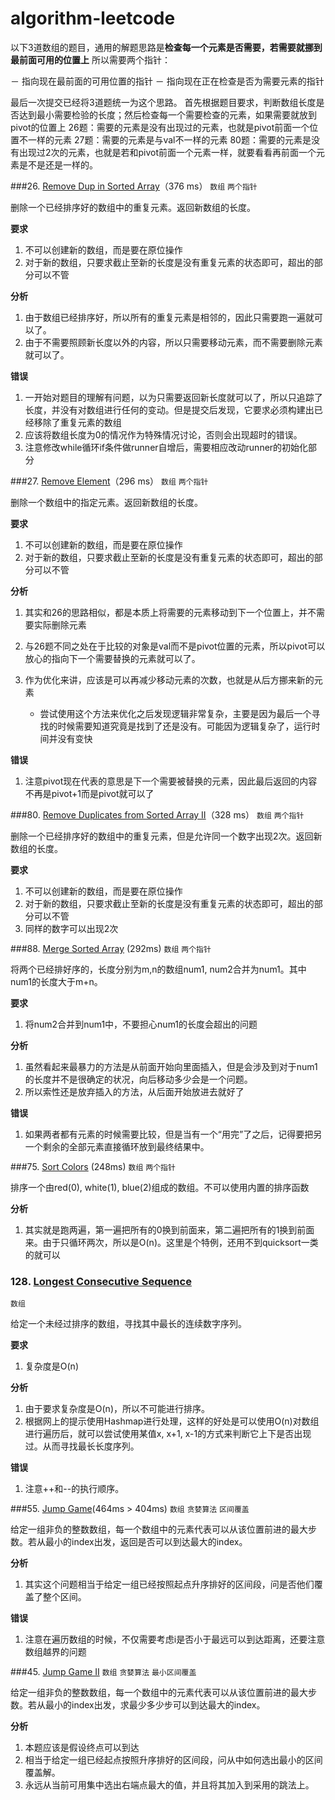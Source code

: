 # algorithm-leetcode

以下3道数组的题目，通用的解题思路是**检查每一个元素是否需要，若需要就挪到最前面可用的位置上**
所以需要两个指针：

－ 指向现在最前面的可用位置的指针
－ 指向现在正在检查是否为需要元素的指针

最后一次提交已经将3道题统一为这个思路。
首先根据题目要求，判断数组长度是否达到最小需要检验的长度；然后检查每一个需要检查的元素，如果需要就放到pivot的位置上
26题：需要的元素是没有出现过的元素，也就是pivot前面一个位置不一样的元素
27题：需要的元素是与val不一样的元素
80题：需要的元素是没有出现过2次的元素，也就是若和pivot前面一个元素一样，就要看看再前面一个元素是不是还是一样的。

###26. [Remove Dup in Sorted Array](https://leetcode.com/problems/remove-duplicates-from-sorted-array/)（376 ms）
```数组``` ```两个指针```

删除一个已经排序好的数组中的重复元素。返回新数组的长度。

**要求**

1. 不可以创建新的数组，而是要在原位操作
2. 对于新的数组，只要求截止至新的长度是没有重复元素的状态即可，超出的部分可以不管

**分析**

1. 由于数组已经排序好，所以所有的重复元素是相邻的，因此只需要跑一遍就可以了。
2. 由于不需要照顾新长度以外的内容，所以只需要移动元素，而不需要删除元素就可以了。

**错误**

1. 一开始对题目的理解有问题，以为只需要返回新长度就可以了，所以只追踪了长度，并没有对数组进行任何的变动。但是提交后发现，它要求必须构建出已经移除了重复元素的数组
2. 应该将数组长度为0的情况作为特殊情况讨论，否则会出现超时的错误。
3. 注意修改while循环if条件做runner自增后，需要相应改动runner的初始化部分


###27. [Remove Element](https://leetcode.com/problems/remove-element/)（296 ms）
```数组``` ```两个指针```

删除一个数组中的指定元素。返回新数组的长度。

**要求**

1. 不可以创建新的数组，而是要在原位操作
2. 对于新的数组，只要求截止至新的长度是没有重复元素的状态即可，超出的部分可以不管

**分析**

1. 其实和26的思路相似，都是本质上将需要的元素移动到下一个位置上，并不需要实际删除元素
2. 与26题不同之处在于比较的对象是val而不是pivot位置的元素，所以pivot可以放心的指向下一个需要替换的元素就可以了。
3. 作为优化来讲，应该是可以再减少移动元素的次数，也就是从后方挪来新的元素
	
	- 尝试使用这个方法来优化之后发现逻辑非常复杂，主要是因为最后一个寻找的时候需要知道究竟是找到了还是没有。可能因为逻辑复杂了，运行时间并没有变快

**错误**

1. 注意pivot现在代表的意思是下一个需要被替换的元素，因此最后返回的内容不再是pivot+1而是pivot就可以了


###80. [Remove Duplicates from Sorted Array II](https://leetcode.com/problems/remove-duplicates-from-sorted-array-ii/)（328 ms）
```数组``` ```两个指针```

删除一个已经排序好的数组中的重复元素，但是允许同一个数字出现2次。返回新数组的长度。

**要求**

1. 不可以创建新的数组，而是要在原位操作
2. 对于新的数组，只要求截止至新的长度是没有重复元素的状态即可，超出的部分可以不管
3. 同样的数字可以出现2次



###88. [Merge Sorted Array](https://leetcode.com/problems/merge-sorted-array/) (292ms)
```数组``` ```两个指针```

将两个已经排好序的，长度分别为m,n的数组num1, num2合并为num1。其中num1的长度大于m+n。

**要求**

1. 将num2合并到num1中，不要担心num1的长度会超出的问题


**分析**

1. 虽然看起来最暴力的方法是从前面开始向里面插入，但是会涉及到对于num1的长度并不是很确定的状况，向后移动多少会是一个问题。
2. 所以索性还是放弃插入的方法，从后面开始放进去就好了

**错误**

1. 如果两者都有元素的时候需要比较，但是当有一个“用完”了之后，记得要把另一个剩余的全部元素直接循环放到最终结果中。



###75. [Sort Colors](https://leetcode.com/problems/sort-colors/) (248ms)
```数组``` ```两个指针```

排序一个由red(0), white(1), blue(2)组成的数组。不可以使用内置的排序函数

**分析**

1. 其实就是跑两遍，第一遍把所有的0换到前面来，第二遍把所有的1换到前面来。由于只循环两次，所以是O(n)。这里是个特例，还用不到quicksort一类的就可以


### 128. [Longest Consecutive Sequence ](https://leetcode.com/problems/longest-consecutive-sequence/)
```数组``` 

给定一个未经过排序的数组，寻找其中最长的连续数字序列。

**要求**
1. 复杂度是O(n)

**分析**
1. 由于要求复杂度是O(n)，所以不可能进行排序。
2. 根据网上的提示使用Hashmap进行处理，这样的好处是可以使用O(n)对数组进行遍历后，就可以尝试使用某值x, x+1, x-1的方式来判断它上下是否出现过。从而寻找最长长度序列。

**错误**
1. 注意++和--的执行顺序。


###55. [Jump Game](https://leetcode.com/problems/jump-game/)(464ms > 404ms)
```数组``` ```贪婪算法``` ```区间覆盖```

给定一组非负的整数数组，每一个数组中的元素代表可以从该位置前进的最大步数。若从最小的index出发，返回是否可以到达最大的index。

**分析**
1. 其实这个问题相当于给定一组已经按照起点升序排好的区间段，问是否他们覆盖了整个区间。

**错误**
1. 注意在遍历数组的时候，不仅需要考虑i是否小于最远可以到达距离，还要注意数组越界的问题


###45. [Jump Game II](https://leetcode.com/problems/jump-game-ii/)
```数组``` ```贪婪算法``` ```最小区间覆盖```

给定一组非负的整数数组，每一个数组中的元素代表可以从该位置前进的最大步数。若从最小的index出发，求最少多少步可以到达最大的index。

**分析**

1. 本题应该是假设终点可以到达
2. 相当于给定一组已经起点按照升序排好的区间段，问从中如何选出最小的区间覆盖解。
3. 永远从当前可用集中选出右端点最大的值，并且将其加入到采用的跳法上。